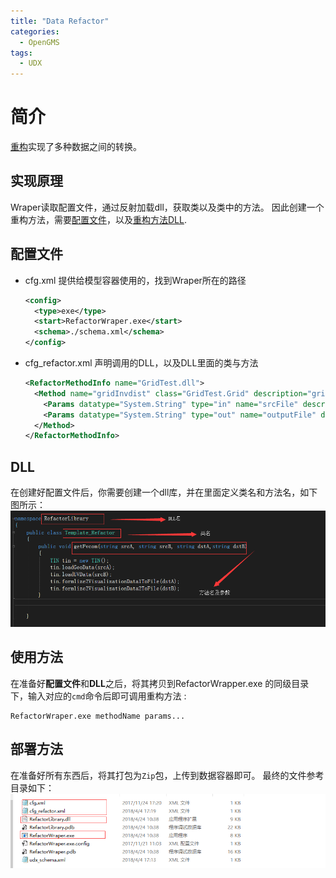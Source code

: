 ```yaml
---
title: "Data Refactor"
categories:
  - OpenGMS
tags:
  - UDX
---
```

# 简介
[重构](/resource/MapAndRefactor.zip)实现了多种数据之间的转换。


## 实现原理
Wraper读取配置文件，通过反射加载dll，获取类以及类中的方法。
因此创建一个重构方法，需要[配置文件](配置文件)，以及[重构方法DLL](DLL).

## 配置文件
- cfg.xml
  提供给模型容器使用的，找到Wraper所在的路径
  ```xml
  <config>
    <type>exe</type>
    <start>RefactorWraper.exe</start>
    <schema>./schema.xml</schema>
  </config>

  ```


- cfg_refactor.xml
  声明调用的DLL，以及DLL里面的类与方法
  ```xml
  <RefactorMethodInfo name="GridTest.dll">
    <Method name="gridInvdist" class="GridTest.Grid" description="gridInvdist">
      <Params datatype="System.String" type="in" name="srcFile" description="输入文件" schema="./udx_schema.xml" />
      <Params datatype="System.String" type="out" name="outputFile" description="输出文件" schema="./udx_schema.xml" />
    </Method>
  </RefactorMethodInfo>
  ```
## DLL
在创建好配置文件后，你需要创建一个dll库，并在里面定义类名和方法名，如下图所示：
![](/assets/images/something/refactorDLL.png)


## 使用方法
在准备好**配置文件**和**DLL**之后，将其拷贝到RefactorWrapper.exe 的同级目录下，输入对应的`cmd`命令后即可调用重构方法 :
```
RefactorWraper.exe methodName params...
```


## 部署方法
在准备好所有东西后，将其打包为`Zip`包，上传到数据容器即可。 最终的文件参考目录如下：
![](/assets/images/something/refacotrDir.png)